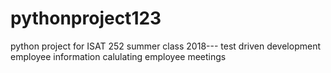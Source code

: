 # pythonproject123
python project for ISAT 252 summer class 2018--- test driven development 
employee information
calulating employee meetings 
